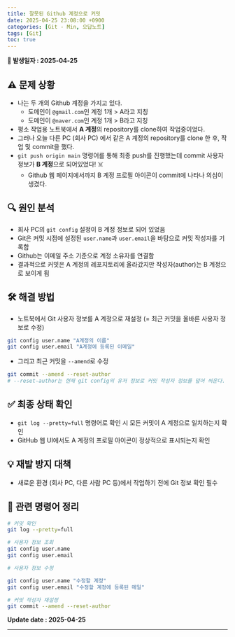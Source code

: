 ```yaml
---
title: 잘못된 Github 계정으로 커밋
date: 2025-04-25 23:08:00 +0900
categories: [Git - Min, 오답노트]
tags: [Git]
toc: true
---
```



**📅 발생일자 : 2025-04-25**

## **⚠️ 문제 상황**

- 나는 두 개의 Github 계정을 가지고 있다.
  - 도메인이 `@gmail.com`인 계정 1개 > A라고 지칭
  - 도메인이 `@naver.com`인 계정 1개 > B라고 지칭
- 평소 작업용 노트북에서 **A 계정**의 repository를 clone하여 작업중이었다.
- 그러나 오늘 다른 PC (회사 PC) 에서 같은 A 계정의 repository를 clone 한 후, 작업 및 commit을 했다.
- `git push origin main` 명령어를 통해 최종 push를 진행했는데 commit 사용자 정보가 **B 계정**으로 되어있었다! ☠️
  - Github 웹 페이지에서까지 B 계정 프로필 아이콘이 commit에 나타나 의심이 생겼다.

## **🔍 원인 분석**

- 회사 PC의 `git config` 설정이 B 계정 정보로 되어 있었음
- Git은 커밋 시점에 설정된 `user.name`과 `user.email`을 바탕으로 커밋 작성자를 기록함
- Github는 이메일 주소 기준으로 계정 소유자를 연결함
- 결과적으로 커밋은 A 계정의 레포지토리에 올라갔지만 작성자(author)는 B 계정으로 보이게 됨

## **🛠️ 해결 방법**

- 노트북에서 Git 사용자 정보를 A 계정으로 재설정 (= 최근 커밋을 올바른 사용자 정보로 수정)

```bash
git config user.name "A계정의 이름"
git config user.email "A계정에 등록된 이메일"
```
- 그리고 최근 커밋을 `--amend`로 수정

```bash
git commit --amend --reset-author
# --reset-author는 현재 git config의 유저 정보로 커밋 작성자 정보를 덮어 씌운다.
```

## **✅ 최종 상태 확인**

- `git log --pretty=full` 명령어로 확인 시 모든 커밋이 A 계정으로 일치하는지 확인
- GitHub 웹 UI에서도 A 계정의 프로필 아이콘이 정상적으로 표시되는지 확인

## **💡 재발 방지 대책**

- 새로운 환경 (회사 PC, 다른 사람 PC 등)에서 작업하기 전에 Git 정보 확인 필수

## **📝 관련 명령어 정리**

```bash
# 커밋 확인
git log --pretty=full

# 사용자 정보 조회
git config user.name
git config user.email

# 사용자 정보 수정

git config user.name "수정할 계정"
git config user.email "수정할 계정에 등록된 메일"

# 커밋 작성자 재설정
git commit --amend --reset-author

```

**Update date : 2025-04-25**

---